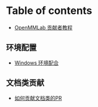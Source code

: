 # Table of contents

* [OpenMMLab 贡献者教程](README.md)

## 环境配置

* [Windows 环境配合](huan-jing-pei-zhi/windows-huan-jing-pei-he.md)

## 文档类贡献

* [如何贡献文档类的PR](wen-dang-lei-gong-xian/ru-he-gong-xian-wen-dang-lei-de-pr.md)
